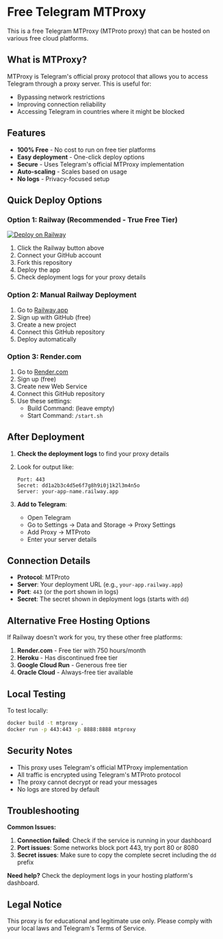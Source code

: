 # Free Telegram MTProxy

This is a free Telegram MTProxy (MTProto proxy) that can be hosted on various free cloud platforms.

## What is MTProxy?

MTProxy is Telegram's official proxy protocol that allows you to access Telegram through a proxy server. This is useful for:
- Bypassing network restrictions
- Improving connection reliability
- Accessing Telegram in countries where it might be blocked

## Features

- **100% Free** - No cost to run on free tier platforms
- **Easy deployment** - One-click deploy options
- **Secure** - Uses Telegram's official MTProxy implementation
- **Auto-scaling** - Scales based on usage
- **No logs** - Privacy-focused setup

## Quick Deploy Options

### Option 1: Railway (Recommended - True Free Tier)

[![Deploy on Railway](https://railway.app/button.svg)](https://railway.app/new/template)

1. Click the Railway button above
2. Connect your GitHub account
3. Fork this repository 
4. Deploy the app
5. Check deployment logs for your proxy details

### Option 2: Manual Railway Deployment

1. Go to [Railway.app](https://railway.app)
2. Sign up with GitHub (free)
3. Create a new project
4. Connect this GitHub repository
5. Deploy automatically

### Option 3: Render.com

1. Go to [Render.com](https://render.com)
2. Sign up (free)
3. Create new Web Service
4. Connect this GitHub repository
5. Use these settings:
   - Build Command: (leave empty)
   - Start Command: `/start.sh`

## After Deployment

1. **Check the deployment logs** to find your proxy details
2. Look for output like:
   ```
   Port: 443
   Secret: dd1a2b3c4d5e6f7g8h9i0j1k2l3m4n5o
   Server: your-app-name.railway.app
   ```

3. **Add to Telegram**:
   - Open Telegram
   - Go to Settings → Data and Storage → Proxy Settings
   - Add Proxy → MTProto
   - Enter your server details

## Connection Details

- **Protocol**: MTProto
- **Server**: Your deployment URL (e.g., `your-app.railway.app`)
- **Port**: `443` (or the port shown in logs)
- **Secret**: The secret shown in deployment logs (starts with `dd`)

## Alternative Free Hosting Options

If Railway doesn't work for you, try these other free platforms:

1. **Render.com** - Free tier with 750 hours/month
2. **Heroku** - Has discontinued free tier
3. **Google Cloud Run** - Generous free tier
4. **Oracle Cloud** - Always-free tier available

## Local Testing

To test locally:

```bash
docker build -t mtproxy .
docker run -p 443:443 -p 8888:8888 mtproxy
```

## Security Notes

- This proxy uses Telegram's official MTProxy implementation
- All traffic is encrypted using Telegram's MTProto protocol
- The proxy cannot decrypt or read your messages
- No logs are stored by default

## Troubleshooting

**Common Issues:**

1. **Connection failed**: Check if the service is running in your dashboard
2. **Port issues**: Some networks block port 443, try port 80 or 8080
3. **Secret issues**: Make sure to copy the complete secret including the `dd` prefix

**Need help?** Check the deployment logs in your hosting platform's dashboard.

## Legal Notice

This proxy is for educational and legitimate use only. Please comply with your local laws and Telegram's Terms of Service. 